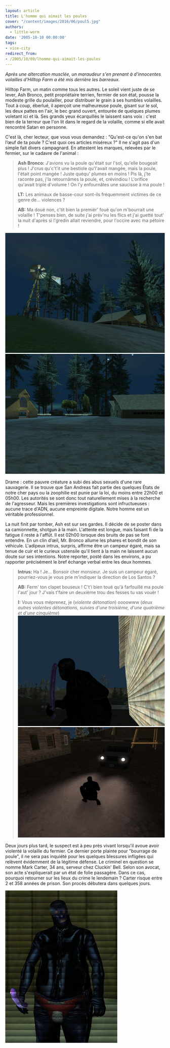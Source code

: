 ```yaml
---
layout: article
title: L'homme qui aimait les poules
cover: "/content/images/2016/06/poul5.jpg"
authors:
  - little-worm
date: '2005-10-10 00:00:00'
tags:
- vice-city
redirect_from:
- /2005/10/09/lhomme-qui-aimait-les-poules
---
```


_Après une altercation musclée, un maraudeur s'en prenant à d'innocentes volailles d'Hilltop Farm a été mis derrière les barreaux._

Hilltop Farm, un matin comme tous les autres. Le soleil vient juste de se lever, Ash Bronco, petit propriétaire terrien, fermier de son état, pousse la modeste grille du poulailler, pour distribuer le grain à ses humbles volailles. Tout à coup, éberlué, il aperçoit une malheureuse poule, gisant sur le sol, les deux pattes en l'air, le bec grand ouvert, entourée de quelques plumes voletant ici et là. Ses grands yeux écarquillés le laissent sans voix : c'est bien de la terreur que l'on lit dans le regard de la volaille, comme si elle avait rencontré Satan en personne.

C'est là, cher lecteur, que vous vous demandez : "Qu'est-ce qu'on s'en bat l’œuf de ta poule ? C'est quoi ces articles miséreux ?" Il ne s'agit pas d'un simple fait divers campagnard. En attestent les marques, relevées par le fermier, sur le cadavre de l'animal :

> **Ash Bronco:** J'avions vu la poule qu'était sur l'sol, qu'elle bougeait plus ! J'crus qu'c't'it une bestiole qu'l'avait mangée, mais la poule, l'était point mangée ! Juste quéqu' plumes en moins ! Pis là, j'te raconte pas, j'la retournâmes la poule, et, crévindiou ! L'orifice qu'avait triplé d'volume ! On l'y enfournâtes une saucisse à ma poule !
> 
> **LT:** Les animaux de basse-cour sont-ils fréquemment victimes de ce genre de... violences ?
> 
> **AB:** Ma doué non, c'tit bien la premièr' fouè qu'on m'bourrait une volaille ! T'penses bien, de suite j'ai prév'nu les flics et j'ai guetté tout' la nuit d'après si l'gredin allait reviendre, pour l'occire avec ma pétoire !

![](/content/images/2005/01/poul1.jpg)
![](/content/images/2005/01/poul2.jpg)

Drame : cette pauvre créature a subi des abus sexuels d'une rare sauvagerie. Il se trouve que San Andreas fait partie des quelques États de notre cher pays ou la zoophilie est punie par la loi, du moins entre 22h00 et 05h00. Les autorités se sont donc tout naturellement mises à la recherche de l'agresseur. Mais les premières investigations sont infructueuses : aucune trace d'ADN, aucune empreinte digitale. Notre homme est un véritable professionnel.

La nuit finit par tomber, Ash est sur ses gardes. Il décide de se poster dans sa camionnette, shotgun à la main. L'attente est longue, mais faisant fi de la fatigue il reste à l'affût. Il est 02h00 lorsque des bruits de pas se font entendre. En un clin d’œil, Mr. Bronco allume les phares et bondit de son véhicule. L'adipeux intrus, surpris, affirme être un campeur égaré, mais sa tenue de cuir et le curieux ustensile qu'il tient à la main ne laissent aucun doute sur ses intentions. Notre reporter, posté dans les environs, a pu rapporter précisément le bref échange verbal entre les deux hommes.

> **Intrus:** Ha ! Je... Bonsoir cher monsieur. Je suis un campeur égaré, pourriez-vous je vous prie m'indiquer la direction de Los Santos ?
> 
> **AB:** Ferm' ton clapet bouseux ! C't'i bien toué qu'à farfouillé ma poule l'aut' jour ? J'vais t'faire un deuxième trou des fesses tu vas vouèr !
> 
> **I:** Vous vous méprenez, je (_violente détonation_) oooowww (_deux autres violentes détonations, suivies d'une troisième, d'une quatrième et d'une cinquième_)
![](/content/images/2005/01/poul3.jpg)
![](/content/images/2005/01/poul4.jpg)

Deux jours plus tard, le suspect est à peu près vivant lorsqu'il avoue avoir violenté la volaille du fermier. Ce dernier porte plainte pour "bourrage de poule", il ne sera pas inquiété pour les quelques blessures infligées qui relèvent évidemment de la légitime défense. Le criminel en question se nomme Mark Carter, 34 ans, serveur chez Cluckin' Bell. Selon son avocat, son acte s'expliquerait par un état de folie passagère. Dans ce cas, pourquoi retourner sur les lieux du crime le lendemain ? Carter risque entre 2 et 358 années de prison. Son procès débutera dans quelques jours.

![](/content/images/2005/01/poul6.jpg)